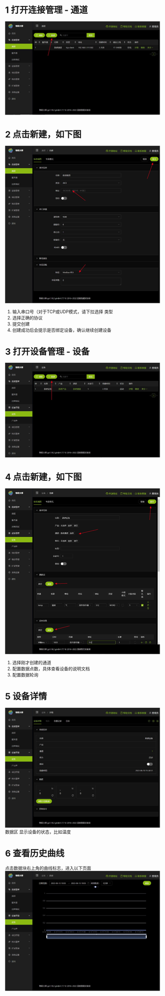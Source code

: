 
# 1 打开连接管理 - 通道
![quick](quick01.jpg)

# 2 点击新建，如下图
![quick](quick02.jpg)
1. 输入串口号（对于TCP或UDP模式，请下拉选择 类型
2. 选择正确的协议
3. 提交创建
4. 创建成功后会提示是否绑定设备，确认继续创建设备

# 3 打开设备管理 - 设备
![quick](quick03.jpg)

# 4 点击新建，如下图
![quick](quick04.jpg)
1. 选择刚才创建的通道
2. 配置数据点数，具体查看设备的说明文档
3. 配置数据轮询

# 5 设备详情
![quick](quick05.jpg)
数据区 显示设备的状态，比如温度

# 6 查看历史曲线
点击数据块右上角的曲线标志，进入以下页面
![quick](quick06.jpg)

